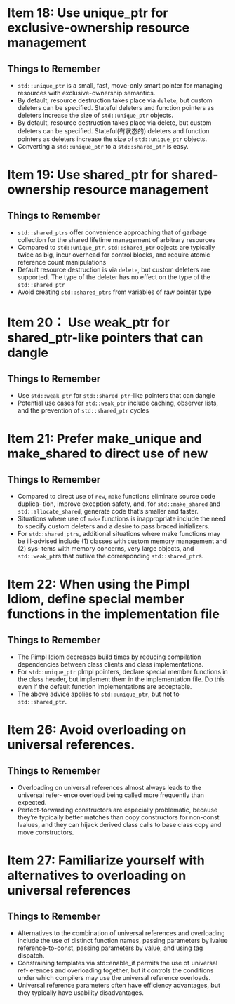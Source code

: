 # Item 18: Use unique_ptr for exclusive-ownership resource management
## Things to Remember
* `std::unique_ptr` is a small, fast, move-only smart pointer for managing
resources with exclusive-ownership semantics.
* By default, resource destruction takes place via `delete`, but custom deleters
can be specified. Stateful deleters and function pointers as deleters increase the
size of `std::unique_ptr` objects.
* By default, resource destruction takes place via delete, but custom deleters
can be specified. Stateful(有状态的) deleters and function pointers as deleters increase the
size of `std::unique_ptr` objects.
* Converting a `std::unique_ptr` to a `std::shared_ptr` is easy.

# Item 19: Use shared_ptr for shared-ownership resource management
## Things to Remember
* `std::shared_ptrs` offer convenience approaching that of garbage collection
for the shared lifetime management of arbitrary resources
* Compared to `std::unique_ptr`, `std::shared_ptr` objects are typically
twice as big, incur overhead for control blocks, and require atomic reference
count manipulations
* Default resource destruction is via `delete`, but custom deleters are supported.
The type of the deleter has no effect on the type of the `std::shared_ptr`
* Avoid creating `std::shared_ptrs` from variables of raw pointer type

# Item 20： Use weak_ptr for shared_ptr-like pointers that can dangle
## Things to Remember
* Use `std::weak_ptr` for `std::shared_ptr`-like pointers that can dangle
* Potential use cases for `std::weak_ptr` include caching, observer lists, and the
prevention of `std::shared_ptr` cycles

# Item 21: Prefer make_unique and make_shared to direct use of new
## Things to Remember
* Compared to direct use of `new`, `make` functions eliminate source code duplica‐
tion, improve exception safety, and, for `std::make_shared` and `std::allocate_shared`,
generate code that’s smaller and faster.
* Situations where use of `make` functions is inappropriate include the need to
specify custom deleters and a desire to pass braced initializers.
* For `std::shared_ptrs`, additional situations where make functions may be
ill-advised include (1) classes with custom memory management and (2) sys‐
tems with memory concerns, very large objects, and `std::weak_pt`rs that
outlive the corresponding `std::shared_ptr`s.

# Item 22: When using the Pimpl Idiom, define special member functions in the implementation file
## Things to Remember
* The Pimpl Idiom decreases build times by reducing compilation dependencies
between class clients and class implementations.
* For `std::unique_ptr` pImpl pointers, declare special member functions in
the class header, but implement them in the implementation file. Do this even
if the default function implementations are acceptable.
* The above advice applies to `std::unique_ptr`, but not to `std::shared_ptr`.

# Item 26: Avoid overloading on universal references.
## Things to Remember
* Overloading on universal references almost always leads to the universal refer‐
ence overload being called more frequently than expected.
* Perfect-forwarding constructors are especially problematic, because they’re
typically better matches than copy constructors for non-const lvalues, and
they can hijack derived class calls to base class copy and move constructors.

# Item 27: Familiarize yourself with alternatives to overloading on universal references
## Things to Remember
* Alternatives to the combination of universal references and overloading
include the use of distinct function names, passing parameters by lvalue reference-to-const, passing parameters by value, and using tag dispatch.
* Constraining templates via std::enable_if permits the use of universal ref‐
erences and overloading together, but it controls the conditions under which
compilers may use the universal reference overloads.
* Universal reference parameters often have efficiency advantages, but they typically have usability disadvantages.